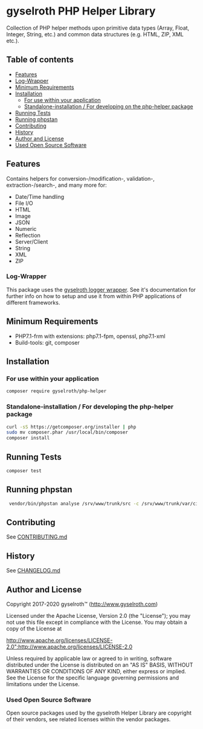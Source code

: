 gyselroth PHP Helper Library
============================

Collection of PHP helper methods upon primitive data types (Array, Float, Integer, String, etc.) 
and common data structures (e.g. HTML, ZIP, XML etc.).


## Table of contents

* [Features](#features)
* [Log-Wrapper](#log-wrapper)
* [Minimum Requirements](#minimum-requirements)
* [Installation](#installation)
  * [For use within your application](#for-use-within-your-application)
  * [Standalone-installation / For developing on the php-helper package](#standalone-installation--for-developing-the-php-helper-package)
* [Running Tests](#running-tests)
* [Running phpstan](#running-phpstan)
* [Contributing](#contributing)
* [History](#history)
* [Author and License](#author-and-license)
* [Used Open Source Software](#used-open-source-software)


Features
--------

Contains helpers for conversion-/modification-, validation-, extraction-/search-, and many more for:

* Date/Time handling
* File I/O
* HTML
* Image
* JSON
* Numeric
* Reflection
* Server/Client 
* String
* XML
* ZIP


### Log-Wrapper

This package uses the [gyselroth logger wrapper](https://github.com/gyselroth/php-helper-log).
See it's documentation for further info on how to setup and use it from within PHP applications of different
frameworks.


Minimum Requirements
--------------------

* PHP7.1-frm with extensions: php7.1-fpm, openssl, php7.1-xml
* Build-tools: git, composer


Installation
------------

### For use within your application

```sh
composer require gyselroth/php-helper
```


### Standalone-installation / For developing the php-helper package

```sh
curl -sS https://getcomposer.org/installer | php
sudo mv composer.phar /usr/local/bin/composer
composer install
```


Running Tests
-------------

```sh
composer test
```


Running phpstan
---------------

```sh
 vendor/bin/phpstan analyse /srv/www/trunk/src -c /srv/www/trunk/var/ci/phpstan/phpstan.neon
```


Contributing
------------

See [CONTRIBUTING.md](https://github.com/gyselroth/php-helper/blob/master/CONTRIBUTING.md)


History
-------

See [CHANGELOG.md](https://github.com/gyselroth/php-helper/blob/master/CHANGELOG.md)


Author and License
------------------

Copyright 2017-2020 gyselroth™ (http://www.gyselroth.com)

Licensed under the Apache License, Version 2.0 (the "License");
you may not use this file except in compliance with the License.
You may obtain a copy of the License at

http://www.apache.org/licenses/LICENSE-2.0":http://www.apache.org/licenses/LICENSE-2.0

Unless required by applicable law or agreed to in writing, software
distributed under the License is distributed on an "AS IS" BASIS,
WITHOUT WARRANTIES OR CONDITIONS OF ANY KIND, either express or implied.
See the License for the specific language governing permissions and
limitations under the License. 


### Used Open Source Software

Open source packages used by the gyselroth Helper Library are copyright of their vendors, see related licenses within
the vendor packages.
